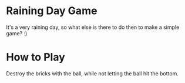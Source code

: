 # Raining Day Game

It's a very raining day, so what else is there to do then to make a simple game? :)

# How to Play
Destroy the bricks with the ball, while not letting the ball hit the bottom.